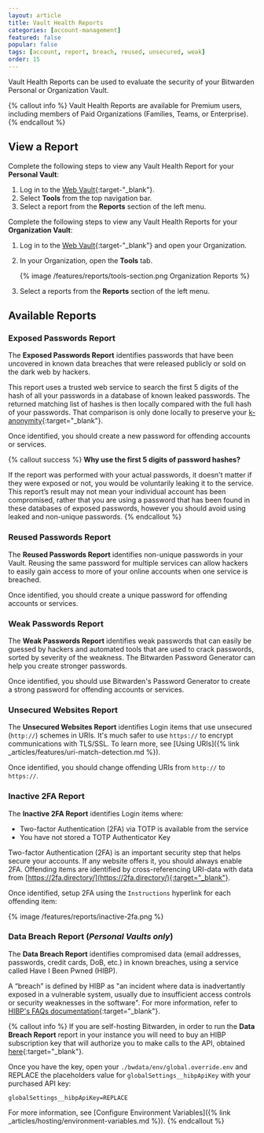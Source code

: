 ```yaml
---
layout: article
title: Vault Health Reports
categories: [account-management]
featured: false
popular: false
tags: [account, report, breach, reused, unsecured, weak]
order: 15
---
```


Vault Health Reports can be used to evaluate the security of your Bitwarden Personal or Organization Vault.

{% callout info %}
Vault Health Reports are available for Premium users, including members of Paid Organizations (Families, Teams, or Enterprise).
{% endcallout %}

## View a Report

Complete the following steps to view any Vault Health Report for your **Personal Vault**:

1. Log in to the [Web Vault](https://vault.bitwarden.com){:target-"\_blank"}.
2. Select **Tools** from the top navigation bar.
3. Select a report from the **Reports** section of the left menu.

Complete the following steps to view any Vault Health Reports for your **Organization Vault**:

1. Log in to the [Web Vault](https://vault.bitwarden.com){:target-"\_blank"} and open your Organization.
2. In your Organization, open the **Tools** tab.

   {% image /features/reports/tools-section.png Organization Reports %}
3. Select a reports from the **Reports** section of the left menu.

## Available Reports

### Exposed Passwords Report

The **Exposed Passwords Report** identifies passwords that have been uncovered in known data breaches that were released publicly or sold on the dark web by hackers.

This report uses a trusted web service to search the first 5 digits of the hash of all your passwords in a database of known leaked passwords. The returned matching list of hashes is then locally compared with the full hash of your passwords. That comparison is only done locally to preserve your [k-anonymity](https://en.wikipedia.org/wiki/K-anonymity){:target="_blank"}.

Once identified, you should create a new password for offending accounts or services.

{% callout success %}
**Why use the first 5 digits of password hashes?**

If the report was performed with your actual passwords, it doesn't matter if they were exposed or not, you would be voluntarily leaking it to the service. This report’s result may not mean your individual account has been compromised, rather that you are using a password that has been found in these databases of exposed passwords, however you should avoid using leaked and non-unique passwords.
{% endcallout %}

### Reused Passwords Report

The **Reused Passwords Report** identifies non-unique passwords in your Vault. Reusing the same password for multiple services can allow hackers to easily gain access to more of your online accounts when one service is breached.

Once identified, you should create a unique password for offending accounts or services.

### Weak Passwords Report

The **Weak Passwords Report** identifies weak passwords that can easily be guessed by hackers and automated tools that are used to crack passwords, sorted by severity of the weakness. The Bitwarden Password Generator can help you create stronger passwords.

Once identified, you should use Bitwarden's Password Generator to create a strong password for offending accounts or services.

### Unsecured Websites Report

The **Unsecured Websites Report** identifies Login items that use unsecured (`http://`) schemes in URIs. It's much safer to use `https://` to encrypt communications with TLS/SSL. To learn more, see [Using URIs]({% link _articles/features/uri-match-detection.md %}).

Once identified, you should change offending URIs from `http://` to  `https://`.

### Inactive 2FA Report

The **Inactive 2FA Report** identifies Login items where:
- Two-factor Authentication (2FA) via TOTP is available from the service
- You have not stored a TOTP Authenticator Key

Two-factor Authentication (2FA) is an important security step that helps secure your accounts. If any website offers it, you should always enable 2FA. Offending items are identified by cross-referencing URI-data with data from [https://2fa.directory/](https://2fa.directory/){:target="_blank"}.

Once identified, setup 2FA using the `Instructions` hyperlink for each offending item:

{% image /features/reports/inactive-2fa.png %}

### Data Breach Report (*Personal Vaults only*)

The **Data Breach Report** identifies compromised data (email addresses, passwords, credit cards, DoB, etc.) in known breaches, using a service called Have I Been Pwned (HIBP).

A “breach” is defined by HIBP as "an incident where data is inadvertantly exposed in a vulnerable system, usually due to insufficient access controls or security weaknesses in the software". For more information, refer to [HIBP's FAQs documentation](https://haveibeenpwned.com/FAQs){:target="\_blank"}.

{% callout info %}
If you are self-hosting Bitwarden, in order to run the **Data Breach Report** report in your instance you will need to buy an HIBP subscription key that will authorize you to make calls to the API, obtained [here](https://haveibeenpwned.com/API/Key){:target="_blank"}.

Once you have the key, open your `./bwdata/env/global.override.env` and REPLACE the placeholders value for `globalSettings__hibpApiKey` with your purchased API key:

```
globalSettings__hibpApiKey=REPLACE
```

For more information, see [Configure Environment Variables]({% link _articles/hosting/environment-variables.md %}).
{% endcallout %}
